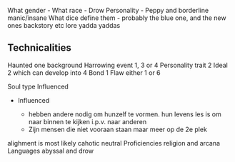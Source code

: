 What gender - 
What race - Drow
Personality - Peppy and borderline manic/insane
What dice define them - probably the blue one, and the new ones 
backstory etc
lore
yadda yaddas

## Technicalities
Haunted one background
Harrowing event 1, 3 or 4
Personality trait 2
Ideal 2 which can develop into 4
Bond 1
Flaw either 1 or 6

Soul type Influenced
- Influenced
    
    - hebben andere nodig om hunzelf te vormen. hun levens les is om naar binnen te kijken i.p.v. naar anderen
    - Zijn mensen die niet vooraan staan maar meer op de 2e plek


alighment is most likely cahotic neutral
Proficiencies religion and arcana
Languages abyssal and drow
